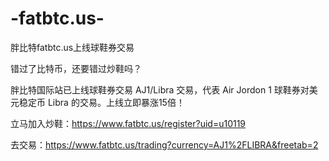 # -fatbtc.us-
胖比特fatbtc.us上线球鞋券交易 

错过了比特币，还要错过炒鞋吗？

胖比特国际站已上线球鞋券交易 AJ1/Libra 交易，代表 Air Jordon 1 球鞋券对美元稳定币 Libra 的交易。上线立即暴涨15倍！

立马加入炒鞋：https://www.fatbtc.us/register?uid=u10119

去交易：https://www.fatbtc.us/trading?currency=AJ1%2FLIBRA&freetab=2
